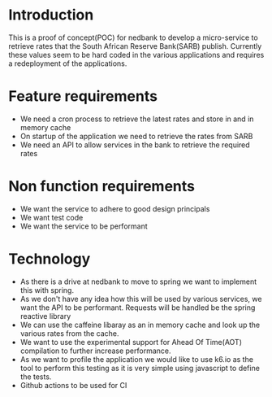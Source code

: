 # Introduction

This is a proof of concept(POC) for nedbank to develop a micro-service to retrieve rates that the South African Reserve Bank(SARB) publish. Currently these values seem to be hard coded in the various applications and requires a redeployment of the applications.

# Feature requirements

* We need a cron process to retrieve the latest rates and store in and in memory cache
* On startup of the application we need to retrieve the rates from SARB
* We need an API to allow services in the bank to retrieve the required rates 

# Non function requirements

* We want the service to adhere to good design principals
* We want test code
* We want the service to be performant

# Technology

* As there is a drive at nedbank to move to spring we want to implement this with spring. 
* As we don't have any idea how this will be used by various services, we want the API to be performant. Requests will be handled be the spring reactive library
* We can use the caffeine libaray as an in memory cache and look up the various rates from the cache.
* We want to use the experimental support for Ahead Of Time(AOT) compilation to further increase performance.
* As we want to profile the application we would like to use k6.io as the tool to perform this testing as it is very simple using javascript to define the tests.
* Github actions to be used for CI
